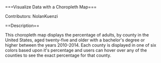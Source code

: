 ===Visualize Data with a Choropleth Map===

Contributors: NolanKuenzi

==Description==

This choropleth map displays the percentage of adults, by county in the United States, aged twenty-five and older with a bachelor's degree or higher between the years 2010-2014. Each county is displayed in one of six colors based upon it's percentage and users can hover over any of the counties to see the exact percentage for that county.
